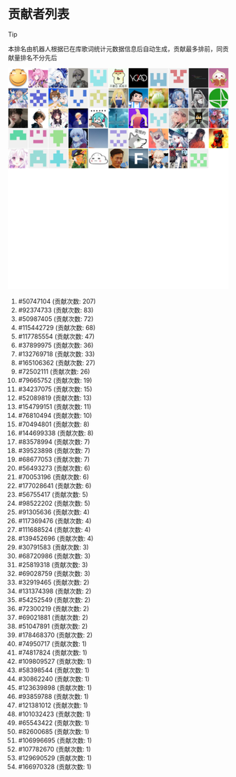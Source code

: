 # 贡献者列表

> [!TIP]
> 本排名由机器人根据已在库歌词统计元数据信息后自动生成，贡献最多排前，同贡献量排名不分先后

![贡献者头像画廊](./CONTRIBUTORS.svg)

1. #50747104 (贡献次数: 207)
2. #92374733 (贡献次数: 83)
3. #50987405 (贡献次数: 72)
4. #115442729 (贡献次数: 68)
5. #117785554 (贡献次数: 47)
6. #37899975 (贡献次数: 36)
7. #132769718 (贡献次数: 33)
8. #165106362 (贡献次数: 27)
9. #72502111 (贡献次数: 26)
10. #79665752 (贡献次数: 19)
11. #34237075 (贡献次数: 15)
12. #52089819 (贡献次数: 13)
13. #154799151 (贡献次数: 11)
14. #76810494 (贡献次数: 10)
15. #70494801 (贡献次数: 8)
16. #144699338 (贡献次数: 8)
17. #83578994 (贡献次数: 7)
18. #39523898 (贡献次数: 7)
19. #68677053 (贡献次数: 7)
20. #56493273 (贡献次数: 6)
21. #70053196 (贡献次数: 6)
22. #177028641 (贡献次数: 6)
23. #56755417 (贡献次数: 5)
24. #98522202 (贡献次数: 5)
25. #91305636 (贡献次数: 4)
26. #117369476 (贡献次数: 4)
27. #111688524 (贡献次数: 4)
28. #139452696 (贡献次数: 4)
29. #30791583 (贡献次数: 3)
30. #68720986 (贡献次数: 3)
31. #25819318 (贡献次数: 3)
32. #69028759 (贡献次数: 3)
33. #32919465 (贡献次数: 2)
34. #131374398 (贡献次数: 2)
35. #54252549 (贡献次数: 2)
36. #72300219 (贡献次数: 2)
37. #69021881 (贡献次数: 2)
38. #51047891 (贡献次数: 2)
39. #178468370 (贡献次数: 2)
40. #74950717 (贡献次数: 1)
41. #74817824 (贡献次数: 1)
42. #109809527 (贡献次数: 1)
43. #58398544 (贡献次数: 1)
44. #30862240 (贡献次数: 1)
45. #123639898 (贡献次数: 1)
46. #93859788 (贡献次数: 1)
47. #121381012 (贡献次数: 1)
48. #101032423 (贡献次数: 1)
49. #65543422 (贡献次数: 1)
50. #82600685 (贡献次数: 1)
51. #106996695 (贡献次数: 1)
52. #107782670 (贡献次数: 1)
53. #129690529 (贡献次数: 1)
54. #166970328 (贡献次数: 1)
